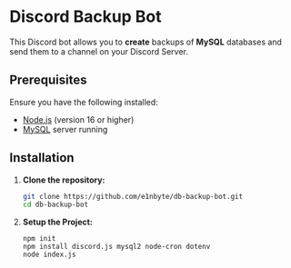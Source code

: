# Discord Backup Bot

This Discord bot allows you to **create** backups of **MySQL** databases and send them to a channel on your Discord Server.

## Prerequisites

Ensure you have the following installed:

- [Node.js](https://nodejs.org/) (version 16 or higher)
- [MySQL](https://www.mysql.com/) server running

## Installation

1. **Clone the repository:**
   ```bash
   git clone https://github.com/e1nbyte/db-backup-bot.git
   cd db-backup-bot

2. **Setup the Project:**
    ```
    npm init
    npm install discord.js mysql2 node-cron dotenv
    node index.js
    ```
